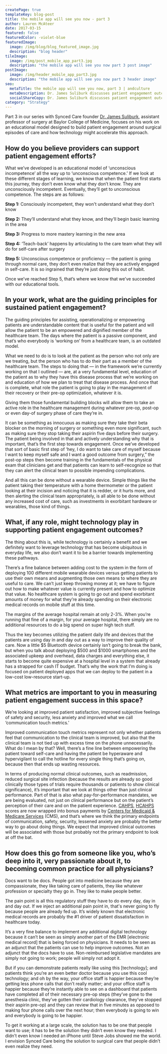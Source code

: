```yaml
---
createPage: true
templateKey: blog-post
title: the mobile app will see you now - part 3
author: Lauren McAteer
date: 2017-03-15
featured: false
featuredColor: -violet-blue
featuredImage:
  image: /img/blog/blog_featured_image.jpg
  description: "blog header"
tileImage:
  image: /img/post_mobile_app_part3.jpg
  description: "the mobile app will see you now part 3 post image"
postImage:
  image: /img/header_mobile_app_part3.jpg
  description: "the mobile app will see you now part 3 header image"
seo:
  metaTitle: the mobile app will see you now, part 3 | andculture
  metaDescription: Dr. James Suliburk discusses patient engagement outcomes, the role of technology in achieving these goals, and what providers should do to support them.
  socialShareCopy: Dr. James Suliburk discusses patient engagement outcomes, the role of technology in achieving these goals, and what providers should do to support them.
category: "Strategy"
---
```

Part 3 in our series with Synced Care founder [Dr. James Suliburk](https://www.bcm.edu/people/view/james-suliburk-m-d-facs/b264d8d6-ffed-11e2-be68-080027880ca6), assistant professor of surgery at Baylor College of Medicine, focuses on his work on an educational model designed to build patient engagement around surgical episodes of care and how technology might accelerate this approach.

## How do you believe providers can support patient engagement efforts?
What we’ve developed is an educational model of ‘unconscious incompetence’ all the way up to ‘unconscious competence.’ If we look at these different stages of learning, we know that when the patient first starts this journey, they don’t even know what they don’t know. They are unconsciously incompetent. Eventually, they’ll get to unconscious competence. The steps are as follows:

**Step 1:** Consciously incompetent, they won't understand what they don’t know

**Step 2:** They’ll understand what they know, and they’ll begin basic learning in the area

**Step 3:** Progress to more mastery learning in the new area

**Step 4:** ‘Teach-back’ happens by articulating to the care team what they will do for self-care after surgery

**Step 5:** Unconscious competence or proficiency &mdash; the patient is going through normal care, they don’t even realize that they are actively engaged in self-care. It is so ingrained that they’re just doing this out of habit.

Once we’ve reached Step 5, that’s where we know that we’ve succeeded with our educational tools.

## In your work, what are the guiding principles for sustained patient engagement?
The guiding principles for assisting, operationalizing or empowering patients are understandable content that is useful for the patient and will allow the patient to be an empowered and dignified member of the healthcare team. The days where the patient is a passive component, and that’s who everybody is ‘working on’ from a healthcare team, is an outdated model.

What we need to do is to look at the patient as the person who not only are we treating, but the person who has to do their part as a member of the healthcare team. The steps to doing that — in the framework we’re currently working on that I outlined — are, at a very fundamental level, education of the patient as to why they have this disease process that we’re working on and education of how we plan to treat that disease process. And once that is complete, what role the patient is going to play in the management of their recovery or their pre-op optimization, whatever it is.

Giving them those fundamental building blocks will allow them to take an active role in the healthcare management during whatever pre-op, post-op or even day-of surgery phase of care they’re in.

It can be something as innocuous as making sure they take their beta blocker on the morning of surgery or something even more significant, such as making sure they stop taking their aspirin five days before their surgery. The patient being involved in that and actively understanding why that is important, that’s the first step towards engagement. Once we’ve developed that sort of basic first step of ‘hey, I do want to take care of myself because I want to keep myself safe and I want a good outcome from surgery,” the post-op steps then become training in the fundamentals of the physical exam that clinicians get and that patients can learn to self-recognize so that they can alert the clinical team to possible impending complications.

And all this can be done without a wearable device. Simple things like the patient taking their temperature with a home thermometer or the patient looking at their incision and noticing that it is redder, or it hurts more, and then alerting the clinical team appropriately, is all able to be done without any increased cost of care, such as investments in exorbitant hardware or wearables, those kind of things.

## What, if any role, might technology play in supporting patient engagement outcomes?
The thing about this is, while technology is certainly a benefit and we definitely want to leverage technology that has become ubiquitous in everyday life, we also don’t want it to be a barrier towards implementing these pathways.

There’s a fine balance between adding cost to the system in the form of deploying 100 different mobile wearable devices versus getting patients to use their own means and augmenting those own means to where they are useful to care. We can’t just keep throwing money at it; we have to figure out how to make whatever value is currently present and how to optimize that value. No healthcare system is going to go out and spend exorbitant amounts of money for what they’re already spending on their electronic medical records on mobile stuff at this time.

The margins of the average hospital remain at only 2-3%. When you’re running that fine of a margin, for your average hospital, there simply are no additional resources to do a big spend on super high tech stuff.

Thus the key becomes utilizing the patient daily life and devices that the patients are using day in and day out as a way to improve their quality of care. Now a little $5 Bluetooth device certainly isn’t going to break the bank, but when you talk about deploying $500 and $1000 smartphones and the associated upkeep and overhead, data charges and everything else, it starts to become quite expensive at a hospital level in a system that already has a strapped for cash IT budget. That’s why the work that I’m doing is focused on patient deployed apps that we can deploy to the patient in a low-cost low-resource start-up.

## What metrics are important to you in measuring patient engagement success in this space?
We’re looking at improved patient satisfaction, improved subjective feelings of safety and security, less anxiety and improved what we call ‘communication touch metrics.’

Improved communication touch metrics represent not only whether patients feel that communication to the clinical team is improved, but also that the clinical team is not tied up with excess time on the phone unnecessarily. What do I mean by that? Well, there’s a fine line between empowering the patient toward self-care and having the patient be hyperaware and hypervigilant to call the hotline for every single thing that’s going on, because then that ends up wasting resources.

In terms of producing normal clinical outcomes, such as readmission, reduced surgical site infection (because the results are already so good clinically those types of trials require thousands or patients to show clinical significance), it’s important that we look at things other than just clinical performance. Part of that is also what pay-for-performance mandates, we are being evaluated, not just on clinical performance but on the patient’s perception of their care and on the patient experience. [CAHPS](https://www.cms.gov/Research-Statistics-Data-and-Systems/Research/CAHPS/), [HCAHPS](https://www.cms.gov/Medicare/Quality-Initiatives-Patient-Assessment-instruments/HospitalQualityInits/HospitalHCAHPS.html) scores are now wrapped into bonus payments by [Centers for Medicaid & Medicare Services](https://www.cms.gov) (CMS), and that’s where we think the primary endpoints of communication, safety, security, lessened anxiety are probably the better way to go about doing things. We expect that improved clinical outcomes will be associated with those but probably not the primary endpoint to look at off the bat.

## How does this go from someone like you, who’s deep into it, very passionate about it, to becoming common practice for all physicians?
Docs want to be docs. People got into medicine because they are compassionate, they like taking care of patients, they like whatever profession or specialty they go in. They like to make people better.

The pain point is all this regulatory stuff they have to do every day, day in and day out. If we inject an additional pain point in, that's never going to fly because people are already fed up. It’s widely known that electronic medical records are probably the #1 driver of patient dissatisfaction in healthcare today.

It’s a very fine balance to implement any additional digital technology because it can’t be seen as simply another part of the EMR [electronic medical record] that is being forced on physicians. It needs to be seen as an adjunct that the patients can use to help improve outcomes. Not an adjunct that the docs have to use. Non-reimbursed legislative mandates are simply not going to work; people will simply not adopt it.

But if you can demonstrate patients really like using this [technology]; and patients think you’re an even better doctor because you use this cool technology; and oh by the way, your office staff is happier because they’re getting less phone calls that don’t really matter; and your office staff is happier because they’re instantly able to see on a dashboard that patients have completed all of their necessary pre-op steps (they’ve gone to the anesthesia clinic, they’ve gotten their cardiology clearance, they’ve stopped their aspirin pre-op) and they can review that in five minutes as opposed to making four phone calls over the next hour; then everybody is going to win and everybody is going to be happier.

To get it working at a large scale, the solution has to be one that people want to use; it has to be the solution they didn’t even know they needed. I didn’t even know I needed an iPhone until Steve Jobs showed me the world. I envision Synced Care being the solution to surgical care that people didn’t even realize they need.